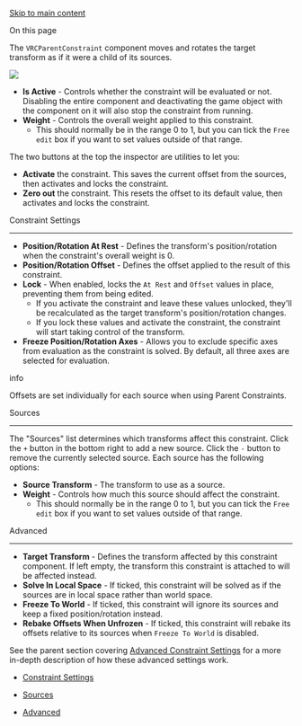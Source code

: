 [Skip to main content](https://creators.vrchat.com/avatars/avatar-dynamics/constraints/vrc-parent-constraint/#__docusaurus_skipToContent_fallback)

On this page

The `VRCParentConstraint` component moves and rotates the target transform as if it were a child of its sources.

![](https://creators.vrchat.com/assets/images/parent-387f1641dcb43ea8ef0af4191f6a34a6.png)

*   **Is Active** - Controls whether the constraint will be evaluated or not. Disabling the entire component and deactivating the game object with the component on it will also stop the constraint from running.
*   **Weight** - Controls the overall weight applied to this constraint.
    *   This should normally be in the range 0 to 1, but you can tick the `Free edit` box if you want to set values outside of that range.

The two buttons at the top the inspector are utilities to let you:

*   **Activate** the constraint. This saves the current offset from the sources, then activates and locks the constraint.
*   **Zero out** the constraint. This resets the offset to its default value, then activates and locks the constraint.

Constraint Settings[​](https://creators.vrchat.com/avatars/avatar-dynamics/constraints/vrc-parent-constraint/#constraint-settings "Direct link to Constraint Settings")

------------------------------------------------------------------------------------------------------------------------------------------------------------------------

*   **Position/Rotation At Rest** - Defines the transform's position/rotation when the constraint's overall weight is 0.
*   **Position/Rotation Offset** - Defines the offset applied to the result of this constraint.
*   **Lock** - When enabled, locks the `At Rest` and `Offset` values in place, preventing them from being edited.
    *   If you activate the constraint and leave these values unlocked, they'll be recalculated as the target transform's position/rotation changes.
    *   If you lock these values and activate the constraint, the constraint will start taking control of the transform.
*   **Freeze Position/Rotation Axes** - Allows you to exclude specific axes from evaluation as the constraint is solved. By default, all three axes are selected for evaluation.

info

Offsets are set individually for each source when using Parent Constraints.

Sources[​](https://creators.vrchat.com/avatars/avatar-dynamics/constraints/vrc-parent-constraint/#sources "Direct link to Sources")

------------------------------------------------------------------------------------------------------------------------------------

The "Sources" list determines which transforms affect this constraint. Click the `+` button in the bottom right to add a new source. Click the `-` button to remove the currently selected source. Each source has the following options:

*   **Source Transform** - The transform to use as a source.
*   **Weight** - Controls how much this source should affect the constraint.
    *   This should normally be in the range 0 to 1, but you can tick the `Free edit` box if you want to set values outside of that range.

Advanced[​](https://creators.vrchat.com/avatars/avatar-dynamics/constraints/vrc-parent-constraint/#advanced "Direct link to Advanced")

---------------------------------------------------------------------------------------------------------------------------------------

*   **Target Transform** - Defines the transform affected by this constraint component. If left empty, the transform this constraint is attached to will be affected instead.
*   **Solve In Local Space** - If ticked, this constraint will be solved as if the sources are in local space rather than world space.
*   **Freeze To World** - If ticked, this constraint will ignore its sources and keep a fixed position/rotation instead.
*   **Rebake Offsets When Unfrozen** - If ticked, this constraint will rebake its offsets relative to its sources when `Freeze To World` is disabled.

See the parent section covering [Advanced Constraint Settings](https://creators.vrchat.com/avatars/avatar-dynamics/constraints#advanced-constraint-settings)
 for a more in-depth description of how these advanced settings work.

*   [Constraint Settings](https://creators.vrchat.com/avatars/avatar-dynamics/constraints/vrc-parent-constraint/#constraint-settings)
    
*   [Sources](https://creators.vrchat.com/avatars/avatar-dynamics/constraints/vrc-parent-constraint/#sources)
    
*   [Advanced](https://creators.vrchat.com/avatars/avatar-dynamics/constraints/vrc-parent-constraint/#advanced)
